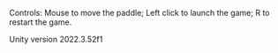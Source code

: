 Controls:
Mouse to move the paddle;
Left click to launch the game;
R to restart the game.

Unity version 2022.3.52f1
